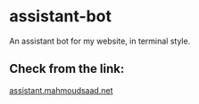 # assistant-bot
An assistant bot for my website, in terminal style.
## Check from the link:
[assistant.mahmoudsaad.net](http://assistant.mahmoudsaad.net)

